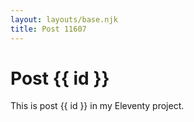 ```yaml
---
layout: layouts/base.njk
title: Post 11607
---
```


# Post {{ id }}

This is post {{ id }} in my Eleventy project.
